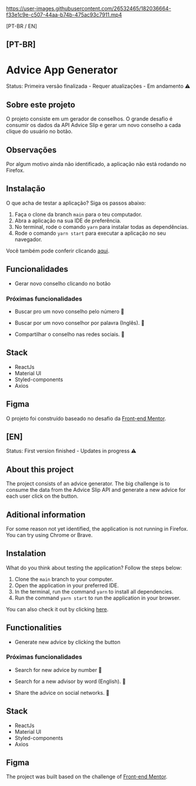 https://user-images.githubusercontent.com/26532465/182036664-f33e1c9e-c507-44aa-b74b-475ac93c7911.mp4

[PT-BR / EN]

## [PT-BR]

<h1>Advice App Generator</h1> 

Status: Primeira versão finalizada - Requer atualizações - Em andamento ⚠️

## Sobre este projeto

O projeto consiste em um gerador de conselhos. O grande desafio é consumir os dados da API Advice Slip e gerar um novo conselho a cada clique do usuário no botão.

## Observações

Por algum motivo ainda não identificado, a aplicação não está rodando no Firefox.

## Instalação 

O que acha de testar a aplicação? Siga os passos abaixo:

1) Faça o clone da branch ```main``` para o teu computador.
2) Abra a aplicação na sua IDE de preferência.
3) No terminal, rode o comando ```yarn``` para instalar todas as dependências.
4) Rode o comando ```yarn start``` para executar a aplicação no seu navegador.

Você também pode conferir clicando [aqui](https://new-advice-generator-app.vercel.app/).

## Funcionalidades

- Gerar novo conselho clicando no botão

### Próximas funcionalidades

- Buscar pro um novo conselho pelo número 🚧

- Buscar por um novo conselhor por palavra (Inglês). 🚧

- Compartilhar o conselho nas redes sociais. 🚧

## Stack

+ ReactJs
+ Material UI
+ Styled-components
+ Axios

## Figma

O projeto foi construído baseado no desafio da [Front-end Mentor](https://www.frontendmentor.io).


## [EN]


Status: First version finished - Updates in progress ⚠️

## About this project

The project consists of an advice generator. The big challenge is to consume the data from the Advice Slip API and generate a new advice for each user click on the button.

## Aditional information

For some reason not yet identified, the application is not running in Firefox. You can try using Chrome or Brave.

## Instalation 

What do you think about testing the application? Follow the steps below:

1) Clone the ```main``` branch to your computer.
2) Open the application in your preferred IDE.
3) In the terminal, run the command ```yarn``` to install all dependencies.
4) Run the command ```yarn start``` to run the application in your browser.

You can also check it out by clicking [here](https://new-advice-generator-app.vercel.app/).

## Functionalities

- Generate new advice by clicking the button

### Próximas funcionalidades

- Search for new advice by number 🚧

- Search for a new advisor by word (English). 🚧

- Share the advice on social networks. 🚧

## Stack

+ ReactJs
+ Material UI
+ Styled-components
+ Axios

## Figma

The project was built based on the challenge of [Front-end Mentor](https://www.frontendmentor.io).
